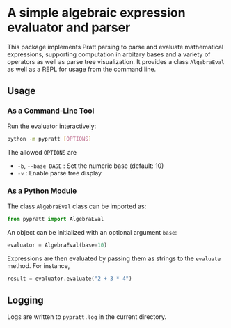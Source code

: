 # A simple algebraic expression evaluator and parser

This package implements Pratt parsing to parse and evaluate mathematical expressions, supporting computation in arbitary bases and a variety of operators as well as parse tree visualization. It provides a class `AlgebraEval` as well as a REPL for usage from the command line. 

## Usage

### As a Command-Line Tool
Run the evaluator interactively:

```bash
python -m pypratt [OPTIONS]
```
The allowed `OPTIONS` are
  - `-b`, `--base BASE`  : Set the numeric base (default: 10)
  - `-v`                 : Enable parse tree display

### As a Python Module
The class `AlgebraEval` class can be imported as:
```python
from pypratt import AlgebraEval
```
An object can be initialized with an optional argument `base`: 
```python
evaluator = AlgebraEval(base=10)
```
Expressions are then evaluated by passing them as strings to the `evaluate` method. For instance, 
```python
result = evaluator.evaluate("2 + 3 * 4")
```

## Logging
Logs are written to `pypratt.log` in the current directory.

